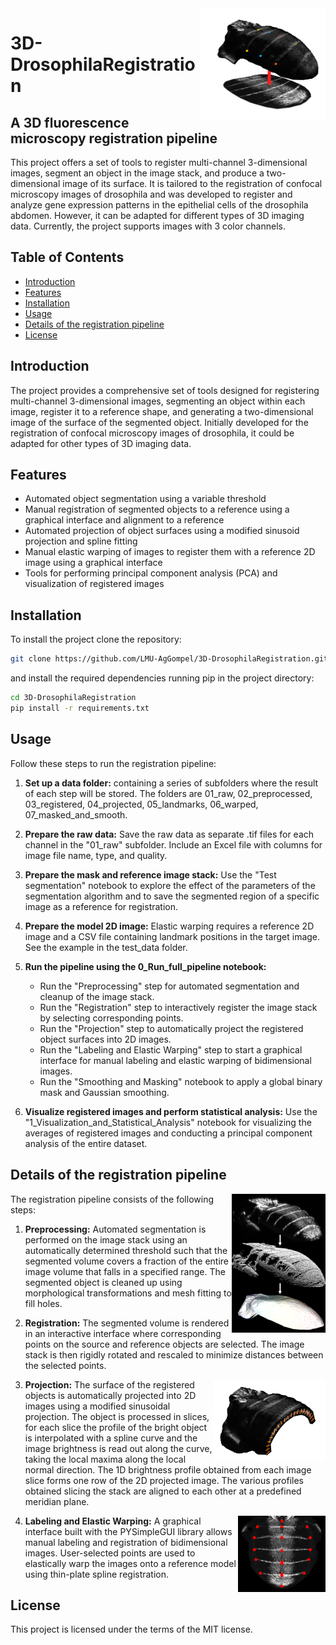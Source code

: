 <img src="doc/figures/logo.png" width="200" align="right"/>

# 3D-DrosophilaRegistration

## A 3D fluorescence microscopy registration pipeline

This project offers a set of tools to register multi-channel 3-dimensional images, segment an object in the image stack, and produce a two-dimensional image of its surface. It is tailored to the registration of confocal microscopy images of drosophila and was developed to register and analyze gene expression patterns in the epithelial cells of the drosophila abdomen. However, it can be adapted for different types of 3D imaging data. Currently, the project supports images with 3 color channels.

## Table of Contents
- [Introduction](#introduction)
- [Features](#features)
- [Installation](#installation)
- [Usage](#usage)
- [Details of the registration pipeline](#details)
- [License](#license)

## Introduction

The project provides a comprehensive set of tools designed for registering multi-channel 3-dimensional images, segmenting an object within each image, register it to a reference shape, and generating a two-dimensional image of the surface of the segmented object. 
Initially developed for the registration of confocal microscopy images of drosophila, it could be adapted for other types of 3D imaging data.

## Features

- Automated object segmentation using a variable threshold
- Manual registration of segmented objects to a reference using a graphical interface and alignment to a reference
- Automated projection of object surfaces using a modified sinusoid projection and spline fitting
- Manual elastic warping of images to register them with a reference 2D image using a graphical interface
- Tools for performing principal component analysis (PCA) and visualization of registered images

## Installation

To install the project clone the repository:

```bash
git clone https://github.com/LMU-AgGompel/3D-DrosophilaRegistration.git
```

and install the required dependencies running pip in the project directory:

```bash
cd 3D-DrosophilaRegistration
pip install -r requirements.txt
```
## Usage

Follow these steps to run the registration pipeline:

1. **Set up a data folder:** containing a series of subfolders where the result of each step will be stored. The folders are 01_raw, 02_preprocessed, 03_registered, 04_projected, 05_landmarks, 06_warped, 07_masked_and_smooth.

2. **Prepare the raw data:** Save the raw data as separate .tif files for each channel in the "01_raw" subfolder. Include an Excel file with columns for image file name, type, and quality.

3. **Prepare the mask and reference image stack:** Use the "Test segmentation" notebook to explore the effect of the parameters of the segmentation algorithm and to save the segmented region of a specific image as a reference for registration.

4. **Prepare the model 2D image:** Elastic warping requires a reference 2D image and a CSV file containing landmark positions in the target image. See the example in the test_data folder.

5. **Run the pipeline using the 0_Run_full_pipeline notebook:**
   - Run the "Preprocessing" step for automated segmentation and cleanup of the image stack.
   - Run the "Registration" step to interactively register the image stack by selecting corresponding points.
   - Run the "Projection" step to automatically project the registered object surfaces into 2D images.
   - Run the "Labeling and Elastic Warping" step to start a graphical interface for manual labeling and elastic warping of bidimensional images.
   - Run the "Smoothing and Masking" notebook to apply a global binary mask and Gaussian smoothing.

6. **Visualize registered images and perform statistical analysis:** Use the "1_Visualization_and_Statistical_Analysis" notebook for visualizing the averages of registered images and conducting a principal component analysis of the entire dataset.

## Details of the registration pipeline

<img src="doc/figures/3d_segmentation.png" width="150" align="right"/>
The registration pipeline consists of the following steps:

1. **Preprocessing:** Automated segmentation is performed on the image stack using an automatically determined threshold such that the segmented volume covers a fraction of the entire image volume that falls in a specified range. The segmented object is cleaned up using morphological transformations and mesh fitting to fill holes.

2. **Registration:**  The segmented volume is rendered in an interactive interface where corresponding points on the source and reference objects are selected. The image stack is then rigidly rotated and rescaled to minimize distances between the selected points.


3. **Projection:**  <img src="doc/figures/projection.png" width="180" align="right"/> The surface of the registered objects is automatically projected into 2D images using a modified sinusoidal projection. The object is processed in slices, for each slice the profile of the bright object is interpolated with a spline curve and the image brightness is read out along the curve, taking the local maxima along the local normal direction. The 1D brightness profile obtained from each image slice forms one row of the 2D projected image. The various profiles obtained slicing the stack are aligned to each other at a predefined meridian plane.

4. **Labeling and Elastic Warping:** <img src="doc/figures/landmarks.png" width="140" align="right"/> A graphical interface built with the PYSimpleGUI library allows manual labeling and registration of bidimensional images. User-selected points are used to elastically warp the images onto a reference model using thin-plate spline registration.

## License
This project is licensed under the terms of the MIT license.

